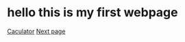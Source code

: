 <!DOCTYPE html>
<h1>hello this is my first webpage</h1>
<a href="troyay.github.io/caculater"> Caculator</a>
<a href="troyay.github.io/page2">Next page</a>
